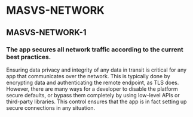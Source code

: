 #  MASVS-NETWORK

## MASVS-NETWORK-1

### The app secures all network traffic according to the current best practices.

Ensuring data privacy and integrity of any data in transit is critical for any app that communicates over the network. This is typically done by encrypting data and authenticating the remote endpoint, as TLS does. However, there are many ways for a developer to disable the platform secure defaults, or bypass them completely by using low-level APIs or third-party libraries. This control ensures that the app is in fact setting up secure connections in any situation.